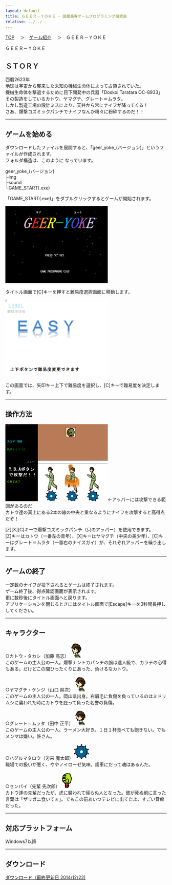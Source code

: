 ```yaml
---
layout: default
title: ＧＥＥＲ－ＹＯＫＥ - 函館高専ゲームプログラミング研究会
relative: ../../
---
```

<div class="content">
<div class="main">

<p class="bread">
<a href="../../">TOP</a>
　＞　<a href="../">ゲーム紹介</a>
　＞　ＧＥＥＲ－ＹＯＫＥ
</p>

<p class="title">
ＧＥＥＲ－ＹＯＫＥ
</p>

<h2>ＳＴＯＲＹ</h2>

<p>
西暦2623年<br>
地球は宇宙から襲来した未知の機械生命体によって占領されていた。<br>
機械生命体を撃退するために目下開発中の兵器「Doskoi Taratara OC-8933」<br>
その製造をしているカトウ、ヤマグチ、グレート＝ムラタ。<br>
しかし製造工場の設計ミスにより、天井から常にナイフが降ってくる！<br>
さあ、爆撃コズミックパンチでナイフなんか粉々に粉砕するのだ！！<br>
</p>

<hr>
<h2>ゲームを始める</h2>

<p>
ダウンロードしたファイルを展開すると、「geer_yoke_(バージョン)」というファイルが作成されます。<br>
フォルダ構造は、このように なっています。
</p>

<p>
geer_yoke_(バージョン)<br>
	├img<br>
	├sound<br>
	└GAME_START(.exe)
</p>

<p>
「GAME_START(.exe)」をダブルクリックするとゲームが開始されます。
</p>

<img src="./ss1.png">

<p>
タイトル画面で[C]キーを押すと難易度選択画面に移動します。
</p>

<img src="ss2.png">

<p>
この画面では、矢印キー上下で難易度を選択し、[C]キーで難易度を決定します。
</p>

<hr>
<h2>操作方法</h2>

<p>
<img src="./ss3.png">←アッパーには攻撃できる範囲があるのだ<br>
カトウ達の真上にある2本の線の中央と重なるようにナイフを攻撃すると高得点だぞ！
</p>

<p>
[Z][X][C]キーで爆撃コズミックパンチ（只のアッパー）を使用できます。<br>
[Z]キーはカトウ（一番左の青年）、[X]キーはヤマグチ（中央の美少年）、[C]キーはグレート＝ムラタ（一番右のナイスガイ）が、それぞれアッパーを繰り出します。
</p>
							
<hr>
<h2>ゲームの終了</h2>

<p>
一定数のナイフが投下されるとゲームは終了されます。<br>
ゲーム終了後、得点確認画面が表示されます。<br>
更に数秒後にタイトル画面へと戻ります。<br>
アプリケーションを閉じるときにはタイトル画面で[Escape]キーを3秒間長押ししてください。
</p>

<hr>
<h2>キャラクター</h2>

<p>
○カトウ・タカシ（加藤 高志）<img src="img/geerman.png"><br>
このゲームの主人公の一人。爆撃ナントカパンチの腕は達人級で、カラテの心得もある。だけどこの間ひったくりにあった、負けるなカトウ。
</p>

<p>
○ヤマグチ・ケンジ（山口 県次）<img src="img/geerman.png"><br>
このゲームの主人公の一人。岡山県出身。右眉毛に負傷を負っているのはミドリムシに襲われた時にカトウを庇って負った名誉の負傷。
</p>

<p>
○グレート＝ムラタ（田中 正平）<img src="img/geerman.png"><br>
このゲームの主人公の一人。ラーメン大好き。１日１杯食べても飽きない。でもメンマは嫌い。許さん。
</p>

<p>
○ハグルマタロウ（刃来 魔太郎）<img src="img/haguru.png"><br>
職場での扱いが悪く、ややノイローゼ気味。歯車にだって魂はあるんだ。
</p>

<p>
○センパイ（先輩 先次郎）<img src="img/old.png"><br>
カトウ達の先輩だったが、虎に襲われて帰らぬ人となった。彼が死ぬ前に言った言葉は「ザリガニ食いてぇ」。でもこの前あいつテレビに出てたよ、すごい音痴だった。
</p>

<hr>
<h2>対応プラットフォーム</h2>

<p>
Windows7以降
</p>

<hr>
<h2>ダウンロード</h2>

<p>
<a href="https://drive.google.com/uc?export=download&id=1a9Afmm-2Sg8Hoi92kXYuxTZUO6o4yTf5">
ダウンロード（最終更新日 2014/12/22) </a>
</p>

</div>
</div>
